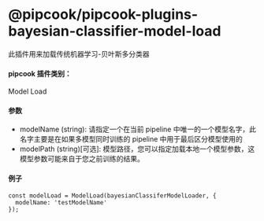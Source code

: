 # @pipcook/pipcook-plugins-bayesian-classifier-model-load

此插件用来加载传统机器学习-贝叶斯多分类器

<a name="klNlr"></a>
#### pipcook 插件类别：
Model Load

<a name="jOfHo"></a>
#### 参数

- modelName (string): 请指定一个在当前 pipeline 中唯一的一个模型名字，此名字主要是在如果多模型同时训练的 pipeline 中用于最后区分模型使用的
- modelPath (string)[可选]: 模型路径，您可以指定加载本地一个模型参数，这模型参数可能来自于您之前训练的结果。

<a name="mvTEu"></a>
#### 例子

```
const modelLoad = ModelLoad(bayesianClassiferModelLoader, {
  modelName: 'testModelName'
});
```
